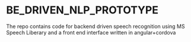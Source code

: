 # BE_DRIVEN_NLP_PROTOTYPE
The repo contains code for backend driven speech recognition using MS Speech Liberary and a front end interface written in angular+cordova
